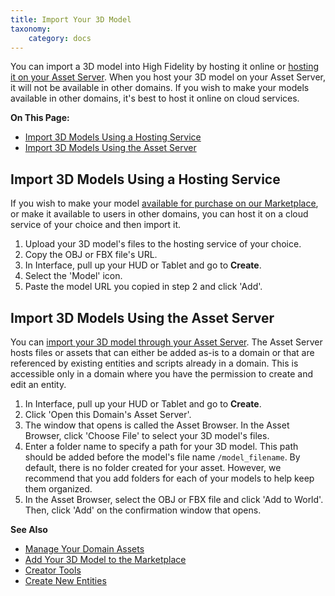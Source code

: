 ```yaml
---
title: Import Your 3D Model
taxonomy:
    category: docs
---
```


You can import a 3D model into High Fidelity by hosting it online or [hosting it on your Asset Server](../../../host/manage-your-domain-assets). When you host your 3D model on your Asset Server, it will not be available in other domains. If you wish to make your models available in other domains, it's best to host it online on cloud services.

**On This Page:**
+ [Import 3D Models Using a Hosting Service](#import-3d-models-using-a-hosting-service)
+ [Import 3D Models Using the Asset Server](#import-3d-models-using-the-asset-server)

## Import 3D Models Using a Hosting Service

If you wish to make your model [available for purchase on our Marketplace](../../../sell/add-item/upload-model), or make it available to users in other domains, you can host it on a cloud service of your choice and then import it.

1. Upload your 3D model's files to the hosting service of your choice.
2. Copy the OBJ or FBX file's URL.
3. In Interface, pull up your HUD or Tablet and go to **Create**.
4. Select the 'Model' icon.
5. Paste the model URL you copied in step 2 and click 'Add'.


## Import 3D Models Using the Asset Server

You can [import your 3D model through your Asset Server](../../../host/manage-your-domain-assets#add-an-asset-to-the-asset-server). The Asset Server hosts files or assets that can either be added as-is to a domain or that are referenced by existing entities and scripts already in a domain. This is accessible only in a domain where you have the permission to create and edit an entity.

1. In Interface, pull up your HUD or Tablet and go to **Create**.
2. Click 'Open this Domain's Asset Server'.
3. The window that opens is called the Asset Browser. In the Asset Browser, click 'Choose File' to select your 3D model's files.
4. Enter a folder name to specify a path for your 3D model. This path should be added before the model's file name `/model_filename`. By default, there is no folder created for your asset. However, we recommend that you add folders for each of your models to help keep them organized.
5. In the Asset Browser, select the OBJ or FBX file and click 'Add to World'. Then, click 'Add' on the confirmation window that opens.



**See Also**

+ [Manage Your Domain Assets](../../../host/manage-your-domain-assets#add-an-asset-to-the-asset-server)
+ [Add Your 3D Model to the Marketplace](../../../sell/add-item/upload-model)
+ [Creator Tools](../../tools)
+ [Create New Entities](../../entities/create-entities)